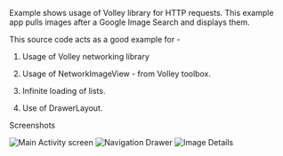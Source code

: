 Example shows usage of Volley library for HTTP requests.
This example app pulls images after a Google Image Search and displays them.

This source code acts as a good example for -

1. Usage of Volley networking library

2. Usage of NetworkImageView -  from Volley toolbox.

3. Infinite loading of lists.

4. Use of DrawerLayout.


Screenshots

![Main Activity screen](https://raw.github.com/manikantan-k/volley-example/master/scr-main.jpg)
![Navigation Drawer](https://raw.github.com/manikantan-k/volley-example/master/scr-drawer.jpg)
![Image Details](https://raw.github.com/manikantan-k/volley-example/master/scr-details.jpg)